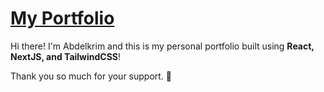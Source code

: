 # **[My Portfolio](https://abdelkrimguenanou.netlify.app/)**

Hi there! I'm Abdelkrim and this is my personal portfolio built using **React, NextJS, and TailwindCSS**!

<p>Thank you so much for your support. 💙</p>

